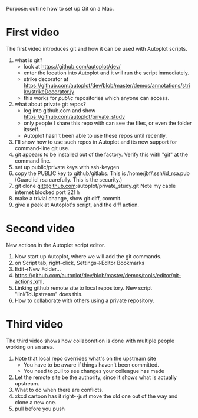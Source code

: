 Purpose: outline how to set up Git on a Mac.

# First video
The first video introduces git and how it can be used with Autoplot scripts.

1. what is git?
   - look at https://github.com/autoplot/dev/
   - enter the location into Autoplot and it will run the script immediately.
   - strike decorator at https://github.com/autoplot/dev/blob/master/demos/annotations/strike/strikeDecorator.jy
   - this works for *public* repositories which anyone can access.
2. what about private git repos?
   - log into github.com and show https://github.com/autoplot/private_study
   - only people I share this repo with can see the files, or even the folder itsself.
   - Autoplot hasn't been able to use these repos until recently.
4. I'll show how to use such repos in Autoplot and its new support for command-line git use.
5. git appears to be installed out of the factory.  Verify this with "git" at the command line.
6. set up public/private keys with ssh-keygen
7. copy the PUBLIC key to github/gitlabs.  This is /home/jbf/.ssh/id_rsa.pub  (Guard id_rsa carefully.  This is the security.)
8. git clone git@github.com:autoplot/private_study.git  Note my cable internet blocked port 22!  h
9. make a trivial change, show git diff, commit.
10. give a peek at Autoplot's script, and the diff action.

# Second video
New actions in the Autoplot script editor.

1. Now start up Autoplot, where we will add the git commands.
2. on Script tab, right-click, Settings->Editor Bookmarks
3. Edit->New Folder...
4. https://github.com/autoplot/dev/blob/master/demos/tools/editor/git-actions.xml.
5. Linking github remote site to local repository.  New script "linkToUpstream" does this.
6. How to collaborate with others using a private repository.

# Third video 
The third video shows how collaboration is done with multiple people working on an area.

1. Note that local repo overrides what's on the upstream site
   - You have to be aware if things haven't been committed.
   - You need to pull to see changes your colleague has made
2. Let the remote site be the authority, since it shows what is actually upstream.
3. What to do when there are conflicts.
4. xkcd cartoon has it right--just move the old one out of the way and clone a new one.
5. pull before you push
